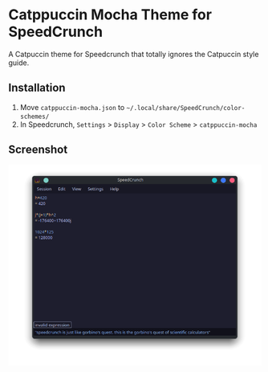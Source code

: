 # Catppuccin Mocha Theme for SpeedCrunch
A Catpuccin theme for Speedcrunch that totally ignores the Catpuccin style guide.

## Installation

1. Move `catppuccin-mocha.json` to `~/.local/share/SpeedCrunch/color-schemes/`
2. In Speedcrunch, `Settings` > `Display` > `Color Scheme` > `catppuccin-mocha`

## Screenshot
<center>
  <img src="screenshot.png" alt="Screenshot of the theme applied to SpeedCrunch.">
</center>
